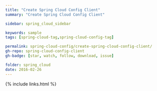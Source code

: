 ```yaml
---
title: "Create Spring Cloud Config Client"
summary: "Create Spring Cloud Config Client"

sidebar: spring_cloud_sidebar

keywords: sample
tags: [spring-cloud-tag,spring-cloud-config-tag]

permalink: spring-cloud-config/create-spring-cloud-config-client/
gh-repo: spring-cloud-config-client
gh-badge: [star, watch, follow, download, issue]

folder: spring_cloud
date: 2016-02-26
---
```


{% include links.html %}

